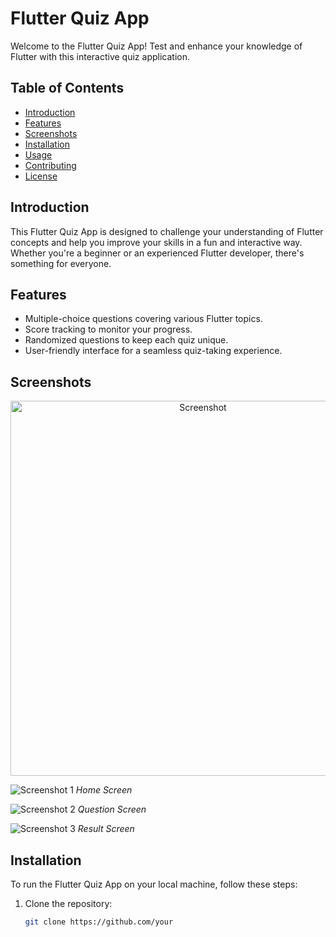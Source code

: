# Flutter Quiz App

Welcome to the Flutter Quiz App! Test and enhance your knowledge of Flutter with this interactive quiz application.

## Table of Contents
- [Introduction](#introduction)
- [Features](#features)
- [Screenshots](#screenshots)
- [Installation](#installation)
- [Usage](#usage)
- [Contributing](#contributing)
- [License](#license)

## Introduction

This Flutter Quiz App is designed to challenge your understanding of Flutter concepts and help you improve your skills in a fun and interactive way. Whether you're a beginner or an experienced Flutter developer, there's something for everyone.

## Features

- Multiple-choice questions covering various Flutter topics.
- Score tracking to monitor your progress.
- Randomized questions to keep each quiz unique.
- User-friendly interface for a seamless quiz-taking experience.

## Screenshots
<p align="center">
  <img src="/screenshots/screenshot1.png.jpeg" width="600" alt="Screenshot">
</p>

![Screenshot 1](/screenshots/screenshot1.png.jpeg)
*Home Screen*

![Screenshot 2](/screenshots/screenshot2.png.jpeg)
*Question Screen*

![Screenshot 3](/screenshots/screenshot3.png.jpeg)
*Result Screen*

## Installation

To run the Flutter Quiz App on your local machine, follow these steps:

1. Clone the repository:

    ```bash
    git clone https://github.com/your
